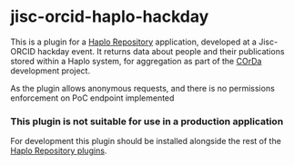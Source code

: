 # jisc-orcid-haplo-hackday

This is a plugin for a [Haplo Repository](https://www.haplo.com/repository) application, developed at a Jisc-ORCID hackday event. It returns data about people and their publications stored within a Haplo system, for aggregation as part of the [COrDa](https://github.com/adammoore/corda/wiki) development project.

As the plugin allows anonymous requests, and there is no permissions enforcement on PoC endpoint implemented 
### This plugin is not suitable for use in a production application


For development this plugin should be installed alongside the rest of the [Haplo Repository plugins](https://github.com/haplo-org/haplo-repository).

